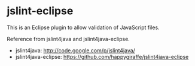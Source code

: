 # jslint-eclipse

This is an Eclipse plugin to allow validation of JavaScript files.

Reference from jslint4java and jslint4java-eclipse.
* jslint4java: http://code.google.com/p/jslint4java/
* jslint4java-eclipse: https://github.com/happygiraffe/jslint4java-eclipse
